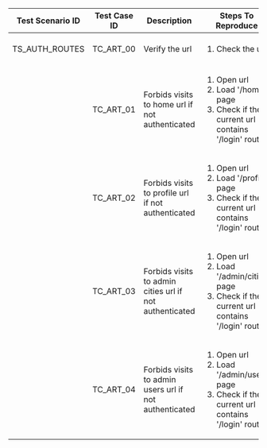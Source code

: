 | Test Scenario ID | Test Case ID | Description                                             | Steps To Reproduce                                                                                        | Expected Results                                                                                        | Actual Results |
| -------------- | ------------ | ------------------------------------------------------- | --------------------------------------------------------------------------------------------------------- | ------------------------------------------------------------------------------------------------------- | -------------- |
| TS_AUTH_ROUTES | TC_ART_00    | Verify the url                                          | <ol><li>Check the url</li></ol>                                                                                         | https[]()://vue-demo.daniel-avellaneda.com/                       |                |
|                | TC_ART_01    | Forbids visits to home url if not authenticated         | <ol><li>Open url</li><li>Load '/home' page</li><li>Check if the current url contains '/login' route</li></ol>          | User will be redirected to the login page<br>Url will be 'https[]()://vue-demo.daniel-avellaneda.com/login' |                |
|                | TC_ART_02    | Forbids visits to profile url if not authenticated      | <ol><li>Open url</li><li>Load '/profile' page</li><li>Check if the current url contains '/login' route</li></ol>       | User will be redirected to the login page<br>Url will be 'https[]()://vue-demo.daniel-avellaneda.com/login' |                |
|                | TC_ART_03    | Forbids visits to admin cities url if not authenticated | <ol><li>Open url</li><li>Load '/admin/cities' page</li><li>Check if the current url contains '/login' route</li></ol>  | User will be redirected to the login page<br>Url will be 'https[]()://vue-demo.daniel-avellaneda.com/login' |                |
|                | TC_ART_04    | Forbids visits to admin users url if not authenticated  | <ol><li>Open url</li><li>Load '/admin/users' page</li><li>Check if the current url contains '/login' route</li></ol>   | User will be redirected to the login page<br>Url will be 'https[]()://vue-demo.daniel-avellaneda.com/login' |                |
